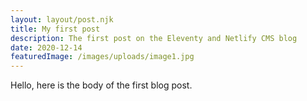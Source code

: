 ```yaml
---
layout: layout/post.njk
title: My first post
description: The first post on the Eleventy and Netlify CMS blog
date: 2020-12-14
featuredImage: /images/uploads/image1.jpg
---
```


Hello, here is the body of the first blog post.